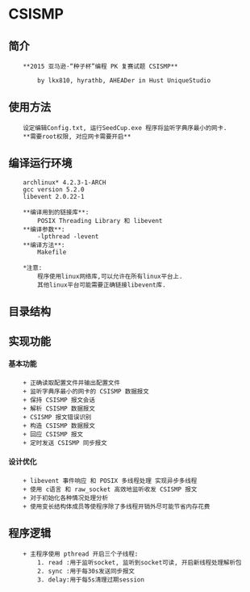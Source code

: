 CSISMP
==========================

## 简介
        **2015 亚马逊·“种子杯”编程 PK 复赛试题 CSISMP**

            by lkx810, hyrathb, AHEADer in Hust UniqueStudio
        
## 使用方法
        
        设定编辑Config.txt, 运行SeedCup.exe 程序将监听字典序最小的网卡.
        **需要root权限, 对应网卡需要开启**

## 编译运行环境
        archlinux* 4.2.3-1-ARCH 
        gcc version 5.2.0 
        libevent 2.0.22-1 
        
        **编译用到的链接库**:
            POSIX Threading Library 和 libevent
        **编译参数**:
            -lpthread -levent
        **编译方法**:
            Makefile
        
        *注意:
            程序使用linux网络库,可以允许在所有linux平台上.
            其他linux平台可能需要正确链接libevent库.
        
## 目录结构



## 实现功能

#### 基本功能

        + 正确读取配置文件并输出配置文件
        + 监听字典序最小的网卡的 CSISMP 数据报文
        + 保持 CSISMP 报文会话
        + 解析 CSISMP 数据报文
        + CSISMP 报文错误识别
        + 构造 CSISMP 数据报文
        + 回应 CSISMP 报文
        + 定时发送 CSISMP 同步报文
    
#### 设计优化

        + libevent 事件响应 和 POSIX 多线程处理 实现异步多线程
        + 使用 c语言 和 raw_socket 高效地监听收发 CSISMP 报文
        + 对于初始化各种情况处理分析
        + 使用变长结构体成员等使程序除了多线程开销外尽可能节省内存花费
        
## 程序逻辑
        
        + 主程序使用 pthread 开启三个子线程:
            1. read :用于监听socket, 监听到socket可读, 开启新线程处理解析包  
            2. sync :用于每30s发送同步报文
            3. delay:用于每5s清理过期session


